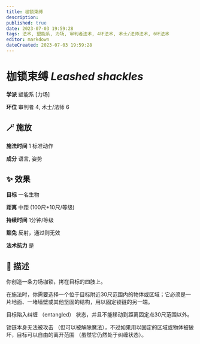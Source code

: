 ```yaml
---
title: 枷锁束缚
description: 
published: true
date: 2023-07-03 19:59:28
tags: 法术, 塑能系, 力场, 审判者法术, 4环法术, 术士/法师法术, 6环法术
editor: markdown
dateCreated: 2023-07-03 19:59:28
---
```


# **枷锁束缚** *Leashed shackles*

**学派** 塑能系 \[力场\] 

**环位** 审判者 4, 术士/法师 6

## 🪄 施放

**施法时间** 1 标准动作

**成分** 语言, 姿势

## ✨ 效果 

**目标** 一名生物 

**距离** 中距 (100尺+10尺/等级)  

**持续时间** 1分钟/等级 

**豁免** 反射，通过则无效

**法术抗力** 是

## 📖 描述

你创造一条力场枷锁，拷在目标的四肢上。

在施法时，你需要选择一个位于目标附近30尺范围内的物体或区域；它必须是一片地面、一堵墙壁或其他坚固的结构，用以固定锁链的另一端。

目标陷入纠缠 （entangled） 状态，并且不能移动到距离固定点30尺范围以外。

锁链本身无法被攻击 （但可以被解除魔法），不过如果用以固定的区域或物体被破坏，目标可以自由的离开范围 （虽然它仍然处于纠缠状态）。
    